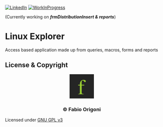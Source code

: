 [![LinkedIn][linkedin-shield]][linkedin-url]
[![WorkInProgress][shield-progress]][shield-progress-url]


(Currently working on ***frmDistributionInsert & reports***)

<div id="top"></div>      
                    
# Linux Explorer
Access based application made up from queries, macros, forms and reports 
                    
## License & Copyright

<div align="center">
  <a href=https://fabioorigoni.ch/">
    <img src="images/logo.webp" alt="Logo" width="80" height="80">
  </a>
  <h3 align="center">&copy; Fabio Origoni</h3>
</div> 

Licensed under [GNU GPL v3](LICENSE)

<!-- MARKDOWN LINKS & IMAGES -->
[linkedin-shield]: https://img.shields.io/badge/-LinkedIn-black.svg?style=for-the-badge&logo=linkedin&colorB=555
[linkedin-url]: https://www.linkedin.com/in/fabio-origoni/
[shield-progress]: https://shields.io/badge/state-workinprogress-brightgreen
[shield-progress-url]: https://github.com/gitfaor/linuxexplorer
